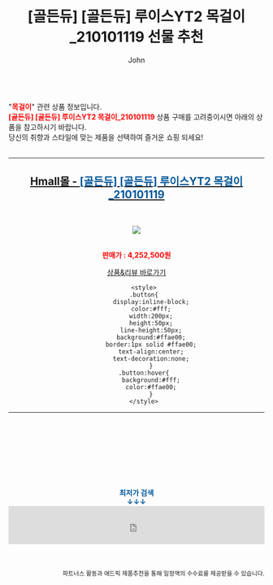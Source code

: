 ﻿---
layout: post
title:  "[골든듀] [골든듀] 루이스YT2 목걸이_210101119 선물 추천"
author: John
categories: [ 목걸이 ]
tags: [ 목걸이, 목걸이 선풍기, 목걸이 브랜드, 목걸이형 선풍기, 목걸이 영어로, 목걸이 길이, 목걸이 추천, 목걸이 영어, 목걸이 선물, 목걸이 선물 의미 ]
image: https://shopping-phinf.pstatic.net/main_2941328/29413289168.jpg 
description: "[골든듀] [골든듀] 루이스YT2 목걸이_210101119 선물 추천 관련 상품으로 가장 고객 선호도가 높은 제품입니다."
toc: true
toc_sticky: true
---

<br>
"<b><font color='#ff0000'>목걸이</font></b>" 관련 상품 정보입니다.
<br>
<b><font color='#ff0000'>[골든듀] [골든듀] 루이스YT2 목걸이_210101119</font></b> 상품 구매를 고려중이시면 아래의 상품을 참고하시기 바랍니다.
<br>
당신의 취향과 스타일에 맞는 제품을 선택하여 즐거운 쇼핑 되세요!
<br><br>
<hr>
<p>
    
<center><h2><a href="https://nico.kr/65ykBf" target="_blank"><b>Hmall몰 - <font color='#01579B'>[골든듀] [골든듀] 루이스YT2 목걸이_210101119</font></b></a></h2><br>

<a href="https://nico.kr/65ykBf" target="_blank"><img src="https://shopping-phinf.pstatic.net/main_2941328/29413289168.jpg"></a><br><br>

<b><font color='#ff0000'>판매가 : 4,252,500원 </font></b><br>

<a href="https://nico.kr/65ykBf" target="_blank" class="button">상품&리뷰 바로가기</a><p>

        <style>
        .button{
            display:inline-block;
            color:#fff;
            width:200px;
            height:50px;
            line-height:50px;
            background:#ffae00;
            border:1px solid #ffae00;
            text-align:center;
            text-decoration:none;
            }
        .button:hover{
            background:#fff;
            color:#ffae00;
            }
        </style>

<hr>

<br><br><br><br><br><br><br>
<center><b><font color='#01579B' size='medium'>최저가 검색<br>
↓↓↓</font></b></center>
<center><iframe src="https://coupa.ng/b1Tbjx" width="100%" height="75" frameborder="0" scrolling="no" referrerpolicy="unsafe-url"></iframe></center>
<br><br>
<p>
<small>
    <div align="right">파트너스 활동과 애드픽 제품추천을 통해 일정액의 수수료를 제공받을 수 있습니다.</div>
</small>
</p>
